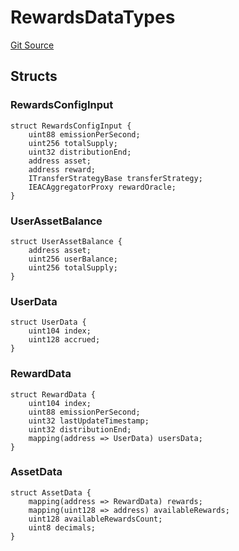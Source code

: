 # RewardsDataTypes
[Git Source](https://github.com/Level-Money/contracts/blob/0fa663cd541ef95fb08cd2849fd8cc2be3967548/src/v1/interfaces/aave/RewardsDataTypes.sol)


## Structs
### RewardsConfigInput

```solidity
struct RewardsConfigInput {
    uint88 emissionPerSecond;
    uint256 totalSupply;
    uint32 distributionEnd;
    address asset;
    address reward;
    ITransferStrategyBase transferStrategy;
    IEACAggregatorProxy rewardOracle;
}
```

### UserAssetBalance

```solidity
struct UserAssetBalance {
    address asset;
    uint256 userBalance;
    uint256 totalSupply;
}
```

### UserData

```solidity
struct UserData {
    uint104 index;
    uint128 accrued;
}
```

### RewardData

```solidity
struct RewardData {
    uint104 index;
    uint88 emissionPerSecond;
    uint32 lastUpdateTimestamp;
    uint32 distributionEnd;
    mapping(address => UserData) usersData;
}
```

### AssetData

```solidity
struct AssetData {
    mapping(address => RewardData) rewards;
    mapping(uint128 => address) availableRewards;
    uint128 availableRewardsCount;
    uint8 decimals;
}
```

